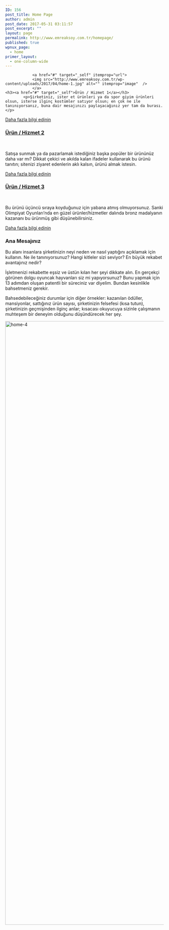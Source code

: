 ```yaml
---
ID: 156
post_title: Home Page
author: admin
post_date: 2017-05-31 03:11:57
post_excerpt: ""
layout: page
permalink: http://www.emreaksoy.com.tr/homepage/
published: true
wpnux_page:
  - home
primer_layout:
  - one-column-wide
---
```


				<a href="#" target="_self" itemprop="url">
				<img src="http://www.emreaksoy.com.tr/wp-content/uploads/2017/04/home-1.jpg" alt="" itemprop="image"  />
				</a>
	<h3><a href="#" target="_self">Ürün / Hizmet 1</a></h3>		
			<p>Şirketiniz, ister et ürünleri ya da spor giyim ürünleri olsun, isterse ilginç kostümler satıyor olsun; en çok ne ile tanınıyorsanız, buna dair mesajınızı paylaşacağınız yer tam da burası.</p>
<a href="#" target="_self">Daha fazla bilgi edinin</a>		 
				<a href="#" target="_self" itemprop="url">
				<img src="http://www.emreaksoy.com.tr/wp-content/uploads/2017/04/home-2.jpg" alt="" itemprop="image"  />
				</a>
	<h3><a href="#" target="_self">Ürün / Hizmet 2</a></h3>		
			<p>Satışa sunmak ya da pazarlamak istediğiniz başka popüler bir ürününüz daha var mı? Dikkat çekici ve akılda kalan ifadeler kullanarak bu ürünü tanıtın; sitenizi ziyaret edenlerin aklı kalsın, ürünü almak istesin.</p>
<a href="#" target="_self">Daha fazla bilgi edinin</a>		 
				<a href="#" target="_self" itemprop="url">
				<img src="http://www.emreaksoy.com.tr/wp-content/uploads/2017/04/home-3.jpg" alt="" itemprop="image"  />
				</a>
	<h3><a href="#" target="_self">Ürün / Hizmet 3</a></h3>		
			<p>Bu ürünü üçüncü sıraya koyduğunuz için yabana atmış olmuyorsunuz. Sanki Olimpiyat Oyunları’nda en güzel ürünler/hizmetler dalında bronz madalyanın kazananı bu ürünmüş gibi düşünebilirsiniz.</p>
<a href="#" target="_self">Daha fazla bilgi edinin</a>		 
	<h3>Ana Mesajınız</h3>
<p>Bu alanı insanlara şirketinizin neyi neden ve nasıl yaptığını açıklamak için kullanın. Ne ile tanınıyorsunuz? Hangi kitleler sizi seviyor? En büyük rekabet avantajınız nedir?</p>
<p>İşletmenizi rekabette eşsiz ve üstün kılan her şeyi dikkate alın. En gerçekçi görünen dolgu oyuncak hayvanları siz mi yapıyorsunuz? Bunu yapmak için 13 adımdan oluşan patentli bir süreciniz var diyelim. Bundan kesinlikle bahsetmeniz gerekir.</p>
<p>Bahsedebileceğiniz durumlar için diğer örnekler: kazanılan ödüller, mansiyonlar, sattığınız ürün sayısı, şirketinizin felsefesi (kısa tutun), şirketinizin geçmişinden ilginç anlar; kısacası okuyucuya sizinle çalışmanın muhteşem bir deneyim olduğunu düşündürecek her şey.</p>
				<img src="http://www.emreaksoy.com.tr/wp-content/uploads/2017/04/home-4.jpg" alt="home-4" itemprop="image" height="1920" width="1440"  />